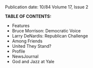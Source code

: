 Publication date: 10/84
Volume 17, Issue 2

**TABLE OF CONTENTS:**
- Features
- Bruce Morrison: Democratic Voice
- Larry DeNardis: Republican Challenge
- Among Friends
- United They Stand?
- Profile
- NewsJournal
- God and Jazz at Yale


